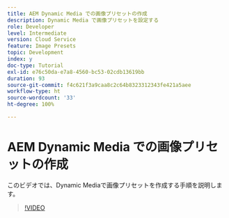 ```yaml
---
title: AEM Dynamic Media での画像プリセットの作成
description: Dynamic Media で画像プリセットを設定する
role: Developer
level: Intermediate
version: Cloud Service
feature: Image Presets
topic: Development
index: y
doc-type: Tutorial
exl-id: e76c50da-e7a8-4560-bc53-02cdb13619bb
duration: 93
source-git-commit: f4c621f3a9caa8c2c64b8323312343fe421a5aee
workflow-type: ht
source-wordcount: '33'
ht-degree: 100%

---
```


# AEM Dynamic Media での画像プリセットの作成

このビデオでは、Dynamic Mediaで画像プリセットを作成する手順を説明します。

>[!VIDEO](https://video.tv.adobe.com/v/335459?quality=12&learn=on)

